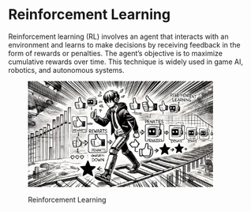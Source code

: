 # Reinforcement Learning

Reinforcement learning (RL) involves an agent that interacts with an environment and learns to make decisions by receiving feedback in the form of rewards or penalties. The agent’s objective is to maximize cumulative rewards over time. This technique is widely used in game AI, robotics, and autonomous systems.

<div align="left">

<figure><img src="../../.gitbook/assets/image (2) (1).png" alt="" width="375"><figcaption><p>Reinforcement Learning</p></figcaption></figure>

</div>
